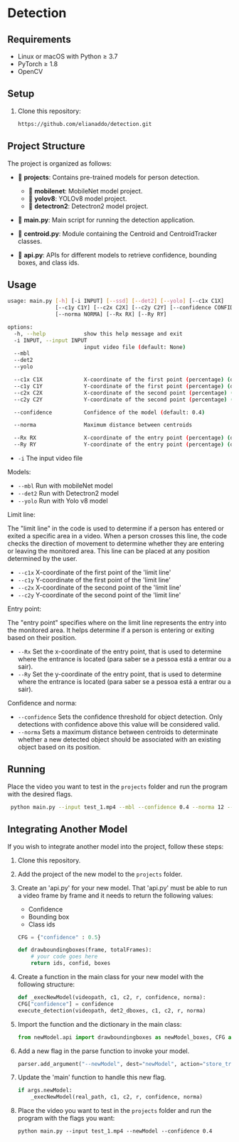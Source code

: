 # Detection

## Requirements

- Linux or macOS with Python ≥ 3.7 
- PyTorch ≥ 1.8
- OpenCV

## Setup

1. Clone this repository:
    ```bash
    https://github.com/elianaddo/detection.git
    ```

## Project Structure 

The project is organized as follows:

- 📂 **projects**: Contains pre-trained models for person detection.
  - 📂 **mobilenet**: MobileNet model project.
  - 📂 **yolov8**: YOLOv8 model project.
  - 📂 **detectron2**: Detectron2 model project.

- 📄 **main.py**: Main script for running the detection application.
- 📄 **centroid.py**: Module containing the Centroid and CentroidTracker classes.
- 📄 **api.py**: APIs for different models to retrieve confidence, bounding boxes, and class ids.

## Usage

```bash
usage: main.py [-h] [-i INPUT] [--ssd] [--det2] [--yolo] [--c1x C1X]
               [--c1y C1Y] [--c2x C2X] [--c2y C2Y] [--confidence CONFIDENCE]
               [--norma NORMA] [--Rx RX] [--Ry RY]

options:
  -h, --help            show this help message and exit
  -i INPUT, --input INPUT
                        input video file (default: None)
  --mbl
  --det2
  --yolo

  --c1x C1X             X-coordinate of the first point (percentage) (default: 0.0)
  --c1y C1Y             Y-coordinate of the first point (percentage) (default: 60.0)
  --c2x C2X             X-coordinate of the second point (percentage) (default: 100.0)
  --c2y C2Y             Y-coordinate of the second point (percentage) (default: 60.0)

  --confidence          Confidence of the model (default: 0.4)

  --norma               Maximum distance between centroids

  --Rx RX               X-coordinate of the entry point (percentage) (default: 0.0)
  --Ry RY               Y-coordinate of the entry point (percentage) (default: 0.0)
```
- `-i` The input video file
  
Models:

- `--mbl` Run with mobileNet model
- `--det2` Run with Detectron2 model
- `--yolo` Run with Yolo v8 model

Limit line: 

The "limit line" in the code is used to determine if a person has entered or exited a specific area in a video. When a person crosses this line, the code checks the direction of movement to determine whether they are entering or leaving the monitored area. This line can be placed at any position determined by the user.        
- `--c1x` X-coordinate of the first point of the 'limit line' 
- `--c1y` Y-coordinate of the first point of the 'limit line' 
- `--c2x` X-coordinate of the second point of the 'limit line' 
- `--c2y` Y-coordinate of the second point of the 'limit line'

Entry point: 

The "entry point" specifies where on the limit line represents the entry into the monitored area. It helps determine if a person is entering or exiting based on their position. 
- `--Rx` Set the x-coordinate of the entry point, that is used to determine where the entrance is located (para saber se a pessoa está a entrar ou a sair). 
- `--Ry` Set the y-coordinate of the entry point, that is used to determine where the entrance is located (para saber se a pessoa está a entrar ou a sair). 

Confidence and norma:   
- `--confidence` Sets the confidence threshold for object detection. Only detections with confidence above this value will be considered valid.
- `--norma` Sets a maximum distance between centroids to determinate whether a new detected object should be associated with an existing object based on its position.

## Running

Place the video you want to test in the `projects` folder and run the program with the desired flags. 

   ```bash
    python main.py --input test_1.mp4 --mbl --confidence 0.4 --norma 12 --c1x 0 --c1y 60 --c2x 200 --c2y 0 --Rx 600 --Ry 600 
   ```  

## Integrating Another Model

If you wish to integrate another model into the project, follow these steps:

1. Clone this repository.
2. Add the project of the new model to the `projects` folder.
3. Create an 'api.py' for your new model. That 'api.py' must be able to run a video frame by frame and it needs to return the following values:
   - Confidence
   - Bounding box
   - Class ids
     

    ```python
    CFG = {"confidence" : 0.5}
    
    def drawboundingboxes(frame, totalFrames):   
        # your code goes here 
        return ids, confid, boxes
    ``` 
    
4. Create a function in the main class for your new model with the following structure:

    ``` python
    def _execNewModel(videopath, c1, c2, r, confidence, norma):
    CFG["confidence"] = confidence
    execute_detection(videopath, det2_dboxes, c1, c2, r, norma)      
    ```
5. Import the function and the dictionary in the main class:
   
    ```python
    from newModel.api import drawboundingboxes as newModel_boxes, CFG as newModel_CFG
    ```
    
6. Add a new flag in the parse function to invoke your model.
   
   ```python
   parser.add_argument("--newModel", dest="newModel", action="store_true")
   ```

7. Update the 'main' function to handle this new flag.
    
    ```python
    if args.newModel:
        _execNewModel(real_path, c1, c2, r, confidence, norma)
    ```

8. Place the video you want to test in the `projects` folder and run the program with the flags you want:
    
    ```
    python main.py --input test_1.mp4 --newModel --confidence 0.4 
    ```  
